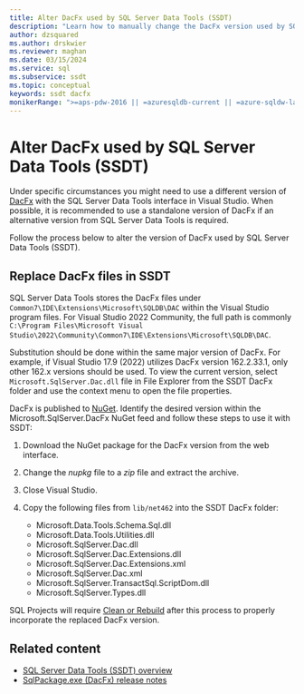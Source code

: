 ```yaml
---
title: Alter DacFx used by SQL Server Data Tools (SSDT)
description: "Learn how to manually change the DacFx version used by SQL Server Data Tools (SSDT)."
author: dzsquared
ms.author: drskwier
ms.reviewer: maghan
ms.date: 03/15/2024
ms.service: sql
ms.subservice: ssdt
ms.topic: conceptual
keywords: ssdt dacfx
monikerRange: ">=aps-pdw-2016 || =azuresqldb-current || =azure-sqldw-latest || >=sql-server-2016 || =azuresqldb-mi-current || =fabric"
---
```


# Alter DacFx used by SQL Server Data Tools (SSDT)

Under specific circumstances you might need to use a different version of [DacFx](../tools/sqlpackage/sqlpackage.md) with the SQL Server Data Tools interface in Visual Studio. When possible, it is recommended to use a standalone version of DacFx if an alternative version from SQL Server Data Tools is required.

Follow the process below to alter the version of DacFx used by SQL Server Data Tools (SSDT).

## Replace DacFx files in SSDT

SQL Server Data Tools stores the DacFx files under `Common7\IDE\Extensions\Microsoft\SQLDB\DAC` within the Visual Studio program files. For Visual Studio 2022 Community, the full path is commonly `C:\Program Files\Microsoft Visual Studio\2022\Community\Common7\IDE\Extensions\Microsoft\SQLDB\DAC`.

Substitution should be done within the same major version of DacFx. For example, if Visual Studio 17.9 (2022) utilizes DacFx version 162.2.33.1, only other 162.x versions should be used. To view the current version, select `Microsoft.SqlServer.Dac.dll` file in File Explorer from the SSDT DacFx folder and use the context menu to open the file properties.

DacFx is published to [NuGet](https://www.nuget.org/packages/Microsoft.SqlServer.DacFx). Identify the desired version within the Microsoft.SqlServer.DacFx NuGet feed and follow these steps to use it with SSDT:

1. Download the NuGet package for the DacFx version from the web interface.
1. Change the *nupkg* file to a *zip* file and extract the archive.
1. Close Visual Studio.
1. Copy the following files from `lib/net462` into the SSDT DacFx folder:

   - Microsoft.Data.Tools.Schema.Sql.dll
   - Microsoft.Data.Tools.Utilities.dll
   - Microsoft.SqlServer.Dac.dll
   - Microsoft.SqlServer.Dac.Extensions.dll
   - Microsoft.SqlServer.Dac.Extensions.xml
   - Microsoft.SqlServer.Dac.xml
   - Microsoft.SqlServer.TransactSql.ScriptDom.dll
   - Microsoft.SqlServer.Types.dll

SQL Projects will require [Clean or Rebuild](/visualstudio/ide/building-and-cleaning-projects-and-solutions-in-visual-studio) after this process to properly incorporate the replaced DacFx version.

## Related content

- [SQL Server Data Tools (SSDT) overview](sql-server-data-tools.md)
- [SqlPackage.exe (DacFx) release notes](../tools/sqlpackage/release-notes-sqlpackage.md)
